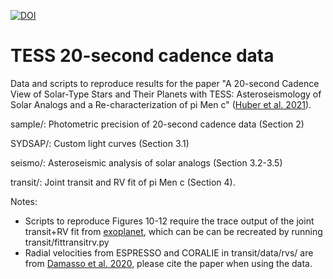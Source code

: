 [![DOI](https://zenodo.org/badge/DOI/10.5281/zenodo.5555456.svg)](https://doi.org/10.5281/zenodo.5555456)

# TESS 20-second cadence data

Data and scripts to reproduce results for the paper "A 20-second Cadence View of Solar-Type Stars and Their Planets with TESS: Asteroseismology of Solar Analogs and a Re-characterization of pi Men c" ([Huber et al. 2021](https://ui.adsabs.harvard.edu/abs/2021arXiv210809109H/abstract)).

sample/: Photometric precision of 20-second cadence data (Section 2)

SYDSAP/: Custom light curves (Section 3.1)

seismo/: Asteroseismic analysis of solar analogs (Section 3.2-3.5)

transit/: Joint transit and RV fit of pi Men c (Section 4). 

Notes:

* Scripts to reproduce Figures 10-12 require the trace output of the joint transit+RV fit from [exoplanet](https://docs.exoplanet.codes/en/latest/), which can be can be recreated by running transit/fittransitrv.py
* Radial velocities from ESPRESSO and CORALIE in transit/data/rvs/ are from [Damasso et al. 2020](https://ui.adsabs.harvard.edu/abs/2020A%26A...642A..31D/abstract), please cite the paper when using the data.
